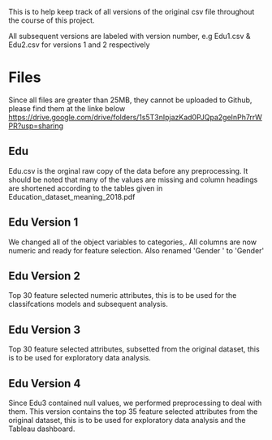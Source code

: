 This is to help keep track of all versions of the original csv file throughout the course of this project.

All subsequent versions are labeled with version number, e.g Edu1.csv & Edu2.csv for versions 1 and 2 respectively 

# Files
Since all files are greater than 25MB, they cannot be uploaded to Github, please find them at the linke below
https://drive.google.com/drive/folders/1s5T3nIpjazKad0PJQpa2geInPh7rrWPR?usp=sharing

## Edu
Edu.csv is the orginal raw copy of the data before any preprocessing. It should be noted that many of the values are missing and column headings are shortened according to the tables given in Education_dataset_meaning_2018.pdf

## Edu Version 1
We changed all of the object variables to categories,. All columns are now numeric and ready for feature selection.
Also renamed 'Gender  ' to 'Gender'

## Edu Version 2
Top 30 feature selected numeric attributes, this is to be used for the classifcations models and subsequent analysis.

## Edu Version 3
Top 30 feature selected attributes, subsetted from the original dataset, this is to be used for exploratory data analysis. 

## Edu Version 4
Since Edu3 contained null values, we performed preprocessing to deal with them. This version contains the top 35 feature selected attributes from the original dataset, this is to be used for exploratory data analysis and the Tableau dashboard.  
